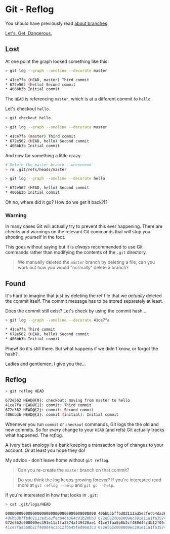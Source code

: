 Git - Reflog
============

You should have previously read [about branches](branches.md).

[Let's. Get. Dangerous.](https://www.youtube.com/watch?v=375ENQbru8s)


Lost
----

At one point the graph looked something like this.

```sh
> git log --graph --oneline --decorate master

* 41ce7fa (HEAD, master) Third commit
* 672e562 (hello) Second commit
* 406bb3b Initial commit
```

The `HEAD` is referencing `master`, which is at a different commit
to `hello`.

Let's checkout `hello`.

```sh
> git checkout hello

> git log --graph --oneline --decorate master

* 41ce7fa (master) Third commit
* 672e562 (HEAD, hello) Second commit
* 406bb3b Initial commit
```

And now for something a little crazy.

```sh
# Delete the master branch - weeeeeeee
> rm .git/refs/heads/master

> git log --graph --oneline --decorate hello

* 672e562 (HEAD, hello) Second commit
* 406bb3b Initial commit
```

Oh no, where did it go?
How do we get it back?!?

### Warning

In many cases Git will actually try to prevent this ever happening.
There are checks and warnings on the relevant Git commands that will
stop you shooting yourself in the foot.

This goes without saying but it is _always_ recommended to use Git
commands rather than modifying the contents of the `.git` directory.


> We manually deleted the `master` branch by deleting a file,
> can you work out how you would "normally" delete a branch?


Found
-----

It's hard to imagine that just by deleting the ref file that we
_actually_ deleted the commit itself. The commit message
has to be stored separately at least.

Does the commit still exist? Let's check by using the commit hash...

```sh
> git log --graph --oneline --decorate 41ce7fa

* 41ce7fa Third commit
* 672e562 (HEAD, hello) Second commit
* 406bb3b Initial commit
```

Phew! So it's still there. But what happens if we didn't know,
or forgot the hash?

Ladies and gentlemen, I give you the...


Reflog
------

```sh
> git reflog HEAD

672e562 HEAD@{0}: checkout: moving from master to hello
41ce7fa HEAD@{1}: commit: Third commit
672e562 HEAD@{2}: commit: Second commit
406bb3b HEAD@{3}: commit (initial): Initial commit
```

Whenever you run `commit` or `checkout` commands, Git logs the
the old and new commits.
So for _every_ change to your `HEAD` (and refs) Git actually tracks
what happened. The <i>ref</i>log.

A (very bad) anology is a bank keeping a transaction log of changes
to your account. Or at least you hope they do!

My advice - don't leave home without `git reflog`.


> Can you re-create the `master` branch on that commit?

> Do you think the log keeps growing forever?
> If you're interested read more at `git reflog --help` and `git gc --help`.


If you're interested in how that looks in `.git`:

```sh
> cat .git/logs/HEAD

0000000000000000000000000000000000000000 406bb3bffbd02113ad5e2fecb4da364c01b20bb3 Charles O'Farrell <charleso@charleso.org> 1460853329 +1000   commit (initial): Initial commit
406bb3bffbd02113ad5e2fecb4da364c01b20bb3 672e562c008009ec391e11a1fa3574af39428ae1 Charles O'Farrell <charleso@charleso.org> 1460854615 +1000   commit: Second commit
672e562c008009ec391e11a1fa3574af39428ae1 41ce7faa5b8b2cf480d44c3b12f0545fed9683c3 Charles O'Farrell <charleso@charleso.org> 1460856405 +1000   commit: Third commit
41ce7faa5b8b2cf480d44c3b12f0545fed9683c3 672e562c008009ec391e11a1fa3574af39428ae1 Charles O'Farrell <charleso@charleso.org> 1460859487 +1000   checkout: moving from master to hello
```
